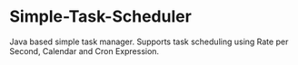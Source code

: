 Simple-Task-Scheduler
=====================

Java based simple task manager. Supports task scheduling using Rate per Second, Calendar and Cron Expression.
